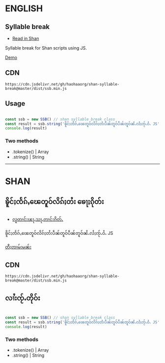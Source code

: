 # ENGLISH
##  Syllable break <a name="english">

- [Read in Shan](#shan)


Syllable break for Shan scripts using JS. 

[Demo](https://shan-syllable-break.netlify.com/)

## CDN

```
https://cdn.jsdelivr.net/gh/haohaaorg/shan-syllable-break@master/dist/ssb.min.js
```

## Usage

```javascript

const ssb = new SSB() // shan syllable break class
const result = ssb.string('ၶိူင်ႈၸႅၵ်ႇၽေတူဝ်လိၵ်ႈတႆးပဵၼ်တူဝ်ပဵၼ်တူဝ်ၼႆႉလႆႈၸႂ်ႉဝႆႉ JS');
console.log(result)

```
### Two methods 
- .tokenize() | Array
- .string() | String 

---------

# SHAN
## ၶိူင်ႈၸႅၵ်ႇၽေတူဝ်လိၵ်ႈတႆး ၶေႃႈၵိုတ်း <a name="shan">

- [လူတၢင်းၽႃႇသႃႇဢၢင်းၵိတ်ႉ](#english)

ၶိူင်ႈၸႅၵ်ႇၽေတူဝ်လိၵ်ႈတႆးပဵၼ်တူဝ်ပဵၼ်တူဝ်ၼႆႉလႆႈၸႂ်ႉဝႆႉ JS

[တီႈၸၢမ်းမၼ်း](https://shan-syllable-break.netlify.com/)

## CDN

```
https://cdn.jsdelivr.net/gh/haohaaorg/shan-syllable-break@master/dist/ssb.min.js
```

## လၢႆးၸႂ်ႉတိုဝ်း

```javascript

const ssb = new SSB() // shan syllable break class
const result = ssb.string('ၶိူင်ႈၸႅၵ်ႇၽေတူဝ်လိၵ်ႈတႆးပဵၼ်တူဝ်ပဵၼ်တူဝ်ၼႆႉလႆႈၸႂ်ႉဝႆႉ JS');
console.log(result)

```

### Two methods 
- .tokenize() | Array
- .string() | String 
